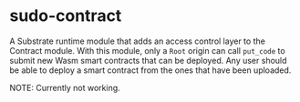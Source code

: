 # sudo-contract

A Substrate runtime module that adds an access control layer to the Contract module. With this module, only a `Root` origin can call `put_code` to submit new Wasm smart contracts that can be deployed. Any user should be able to deploy a smart contract from the ones that have been uploaded.

NOTE: Currently not working.